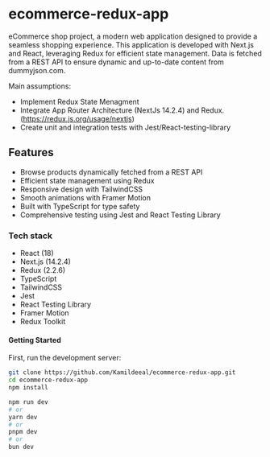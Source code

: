 # ecommerce-redux-app
eCommerce shop project, a modern web application designed to provide a seamless shopping experience. This application is developed with Next.js and React, leveraging Redux for efficient state management. Data is fetched from a REST API to ensure dynamic and up-to-date content from dummyjson.com.

Main assumptions:
- Implement Redux State Menagment
- Integrate App Router Architecture (NextJs 14.2.4) and Redux. (https://redux.js.org/usage/nextjs)
- Create unit and integration tests with Jest/React-testing-library

## Features
 - Browse products dynamically fetched from a REST API
 - Efficient state management using Redux
 - Responsive design with TailwindCSS
 - Smooth animations with Framer Motion
 - Built with TypeScript for type safety
 - Comprehensive testing using Jest and React Testing Library

### Tech stack
  - React (18)
  - Next.js (14.2.4)
  - Redux (2.2.6)
  - TypeScript
  - TailwindCSS
  - Jest
  - React Testing Library
  - Framer Motion
  - Redux Toolkit

#### Getting Started
First, run the development server:
```bash
git clone https://github.com/Kamildeeal/ecommerce-redux-app.git
cd ecommerce-redux-app
npm install
```

```bash
npm run dev
# or
yarn dev
# or
pnpm dev
# or
bun dev
```
